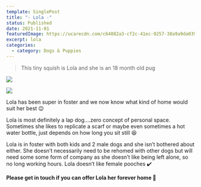 ```yaml
---
template: SinglePost
title: "- Lola -"
status: Published
date: 2021-11-01
featuredImage: https://ucarecdn.com/c64082a3-cf2c-41ec-9257-38a9a9da039c/-/crop/1536x1132/0,399/-/preview/
excerpt: lola
categories:
  - category: Dogs & Puppies
---
```

> This tiny squish is Lola and she is an 18 month old pug

![](https://ucarecdn.com/53b3c4cc-7cb4-4392-b308-a0dfe27d121d/)

![](https://ucarecdn.com/081eab81-0298-4a57-a768-5dda00beea9d/)

Lola has been super in foster and we now know what kind of home would suit her best 😉

Lola is most definitely a lap dog….zero concept of personal space. Sometimes she likes to replicate a scarf or maybe even sometimes a hot water bottle, just depends on how long you sit still 😆

Lola is in foster with both kids and 2 male dogs and she isn’t bothered about either. She doesn’t necessarily need to be rehomed with other dogs but will need some some form of company as she doesn’t like being left alone, so no long working hours. Lola doesn’t like female pooches ✔️

**Please get in touch if you can offer Lola her forever home 🏡**
